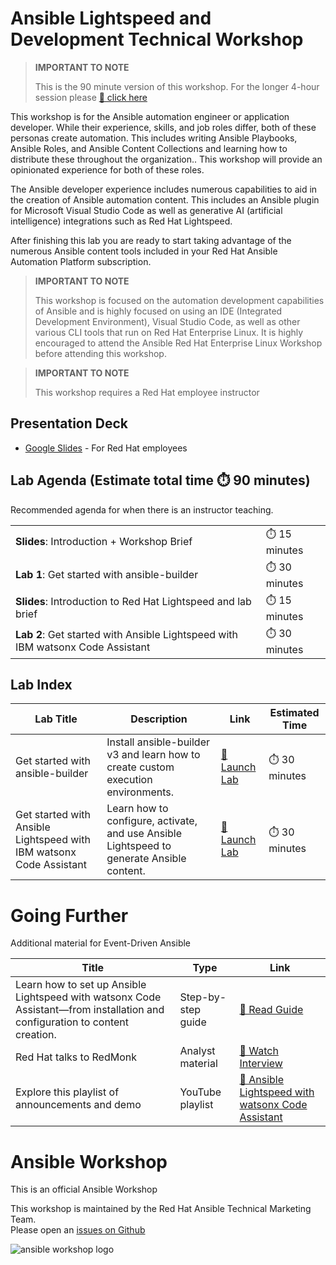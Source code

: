 # Ansible Lightspeed and Development Technical Workshop

> **IMPORTANT TO NOTE** 
> 
> This is the 90 minute version of this workshop.  For the longer 4-hour session please [🔬 click here](lightspeed-4.md)
>

This workshop is for the Ansible automation engineer or application developer.  While their experience, skills, and job roles differ, both of these personas create automation.  This includes writing Ansible Playbooks, Ansible Roles, and Ansible Content Collections and learning how to distribute these throughout the organization..  This workshop will provide an opinionated experience for both of these roles.

The Ansible developer experience includes numerous capabilities to aid in the creation of Ansible automation content.  This includes an Ansible plugin for Microsoft Visual Studio Code as well as generative AI (artificial intelligence) integrations such as Red Hat Lightspeed.

After finishing this lab you are ready to start taking advantage of the numerous Ansible content tools included in your Red Hat Ansible Automation Platform subscription.

> **IMPORTANT TO NOTE** 
> 
> This workshop is focused on the automation development capabilities of Ansible and is highly focused on using an IDE (Integrated Development Environment), Visual Studio Code, as well as other various CLI tools that run on Red Hat Enterprise Linux.  It is highly encouraged to attend the Ansible Red Hat Enterprise Linux Workshop before attending this workshop.
>

> **IMPORTANT TO NOTE** 
> 
> This workshop requires a Red Hat employee instructor
> 

## Presentation Deck

- [Google Slides](https://docs.google.com/presentation/d/1Px4Fn6VBfQeAZnx4_3ydUZDNEteOTrYPfXCOfFOZTsc/edit?usp=sharing) - For Red Hat employees

## Lab Agenda (Estimate total time ⏱️ 90 minutes)

Recommended agenda for when there is an instructor teaching.

<table>
<tbody>
<tr>
<td><b>Slides</b>: Introduction + Workshop Brief</td>
<td>⏱️ 15 minutes</td>
</tr>
<tr>
<td><b>Lab 1</b>: Get started with ansible-builder</td>
<td>⏱️ 30 minutes</td>
</tr>
<tr>
<td><b>Slides</b>: Introduction to Red Hat Lightspeed and lab brief</td>
<td>⏱️ 15 minutes</td>
</tr>
<tr>
<td><b>Lab 2</b>: Get started with Ansible Lightspeed with IBM watsonx Code Assistant</td>
<td>⏱️ 30 minutes</td>
</tr>
</tbody>
</table>

## Lab Index

<table>
<thead>
<tr>
<th>Lab Title</th>
<th>Description</th>
<th>Link</th>
<th>Estimated Time</th>
</tr>
</thead>
<tbody>
<tr>
<td>Get started with ansible-builder</td>
<td>Install ansible-builder v3 and learn how to create custom execution environments.</td>
<td><a target="_new" href="https://developers.redhat.com/content-gateway/link/3884763">🚀 Launch Lab</a></td>
<td>⏱️ 30 minutes</td>
</tr>
<tr>
<td>Get started with Ansible Lightspeed with IBM watsonx Code Assistant</td>
<td>Learn how to configure, activate, and use Ansible Lightspeed to generate Ansible content.</td>
<td><a target="_new" href="https://red.ht/lab-lightspeed-101">🚀 Launch Lab</a></td>
<td>⏱️ 30 minutes</td>
</tr>
</tbody>
</table>

# Going Further

Additional material for Event-Driven Ansible

<table>
<thead>
<tr>
<th>Title</th>
<th>Type</th>
<th>Link</th>
</tr>
</thead>
<tbody>
<tr>
<td>Learn how to set up Ansible Lightspeed with watsonx Code Assistant—from installation and configuration to content creation.
</td>
<td>Step-by-step guide</td>
<td><a target="_new" href="https://www.redhat.com/en/blog/getting-started-red-hat-ansible-lightspeed-ibm-watsonx-code-assistant">📖 Read Guide</a></td>
</tr>
<tr>
<td>Red Hat talks to RedMonk</td>
<td>Analyst material</td>
<td><a targete="_new" href="https://redmonk.com/videos/a-redmonk-conversation-ai-and-it-automation-with-ansible">🎥 Watch Interview</a></td>
</tr>
<tr>
<td>Explore this playlist of announcements and demo</td>
<td>YouTube playlist</td>
<td><a target="_new" href="https://www.youtube.com/playlist?list=PLdu06OJoEf2bVLR899FuKc3AiuJvbIRZU">🎥 Ansible Lightspeed with watsonx Code Assistant</a></td>
</tr>
</tbody>
</table>

# Ansible Workshop

This is an official Ansible Workshop

This workshop is maintained by the Red Hat Ansible Technical Marketing Team.  
Please open an [issues on Github](https://github.com/ansible/instruqt/issues/new?title=New+lightspeed+workshop+issue&body=)


![ansible workshop logo](https://github.com/ansible/workshops/blob/devel/images/Ansible-Workshop-Logo.png?raw=true)
